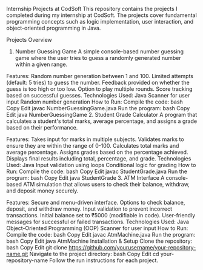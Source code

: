 Internship Projects at CodSoft
This repository contains the projects I completed during my internship at CodSoft. The projects cover fundamental programming concepts such as logic implementation, user interaction, and object-oriented programming in Java.

Projects Overview
1. Number Guessing Game
A simple console-based number guessing game where the user tries to guess a randomly generated number within a given range.

Features:
Random number generation between 1 and 100.
Limited attempts (default: 5 tries) to guess the number.
Feedback provided on whether the guess is too high or too low.
Option to play multiple rounds.
Score tracking based on successful guesses.
Technologies Used:
Java
Scanner for user input
Random number generation
How to Run:
Compile the code:
bash
Copy
Edit
javac NumberGuessingGame.java
Run the program:
bash
Copy
Edit
java NumberGuessingGame
2. Student Grade Calculator
A program that calculates a student's total marks, average percentage, and assigns a grade based on their performance.

Features:
Takes input for marks in multiple subjects.
Validates marks to ensure they are within the range of 0-100.
Calculates total marks and average percentage.
Assigns grades based on the percentage achieved.
Displays final results including total, percentage, and grade.
Technologies Used:
Java
Input validation using loops
Conditional logic for grading
How to Run:
Compile the code:
bash
Copy
Edit
javac StudentGrade.java
Run the program:
bash
Copy
Edit
java StudentGrade
3. ATM Interface
A console-based ATM simulation that allows users to check their balance, withdraw, and deposit money securely.

Features:
Secure and menu-driven interface.
Options to check balance, deposit, and withdraw money.
Input validation to prevent incorrect transactions.
Initial balance set to ₹5000 (modifiable in code).
User-friendly messages for successful or failed transactions.
Technologies Used:
Java
Object-Oriented Programming (OOP)
Scanner for user input
How to Run:
Compile the code:
bash
Copy
Edit
javac AtmMachine.java
Run the program:
bash
Copy
Edit
java AtmMachine
Installation & Setup
Clone the repository:
bash
Copy
Edit
git clone https://github.com/yourusername/your-repository-name.git
Navigate to the project directory:
bash
Copy
Edit
cd your-repository-name
Follow the run instructions for each project.
